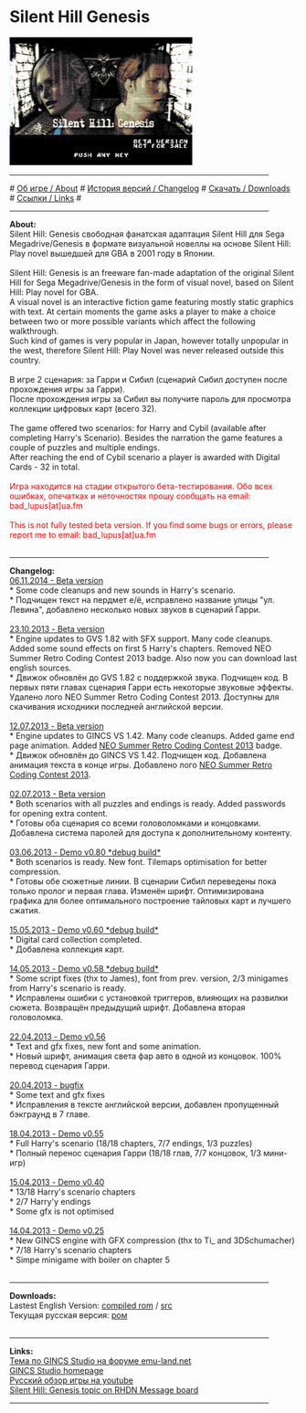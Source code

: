 
# Silent Hill Genesis
<html>
<head>
</head>
<body>
<img src="shg.jpg">
<hr width="90%">
# <a href="#about">Об игре / About</a> # <a href="#versions">История версий / Changelog</a> # <a href="#downloads">Скачать / Downloads</a> # <a href="#links">Ссылки / Links</a> # 
</center>
<a name="about">
<hr width="90%">
<b>About:</b><br>
Silent Hill: Genesis свободная фанатская адаптация Silent Hill для Sega Megadrive/Genesis в формате визуальной новеллы на основе Silent Hill: Play novel вышедшей для GBA в 2001 году в Японии.<br>
<br>
Silent Hill: Genesis is an freeware fan-made adaptation of the original Silent Hill for Sega Megadrive/Genesis in the form of visual novel, based on Silent Hill: Play novel for GBA.<br>
A visual novel is an interactive fiction game featuring mostly static graphics with text. At certain moments the game asks a player to make a choice between two or more possible variants which affect the following walkthrough.<br>
Such kind of games is very popular in Japan, however totally unpopular in the west, therefore Silent Hill: Play Novel was never released outside this country.<br>
<br>
В игре 2 сценария: за Гарри и Сибил (сценарий Сибил доступен после прохождения игры за Гарри).<br>
После прохождения игры за Сибил вы получите пароль для просмотра коллекции цифровых карт (всего 32).<br>
<br>
The game offered two scenarios: for Harry and Cybil (available after completing Harry's Scenario). Besides the narration the game features a couple of puzzles and multiple endings.<br>
After reaching the end of Cybil scenario a player is awarded with Digital Cards - 32 in total.<br>
<br>
<font color=#ff0000>Игра находится на стадии открытого бета-тестирования. Обо всех ошибках, опечатках и неточностях прошу сообщать на email: bad_lupus[at]ua.fm<br>
<br>
This is not fully tested beta version. If you find some bugs or errors, please report me to email: bad_lupus[at]ua.fm</font><br>
<br>
<a name="versions">
<hr width="90%">
<b>Changelog:</b><br>
<u>06.11.2014 - Beta version</u><br>
* Some code cleanups and new sounds in Harry's scenario.<br>
* Подчищен текст на пердмет е/ё, исправлено название улицы "ул. Левина", добавлено несколько новых звуков в сценарий Гарри.<br>
<br>
<u>23.10.2013 - Beta version</u><br>
* Engine updates to GVS 1.82 with SFX support. Many code cleanups. Added some sound effects on first 5 Harry's chapters. Removed NEO Summer Retro Coding Contest 2013 badge. Also now you can download last english sources.<br>
* Движок обновлён до GVS 1.82 с поддержкой звука. Подчищен код. В первых пяти главах сценария Гарри есть некоторые звуковые эффекты. Удалено лого NEO Summer Retro Coding Contest 2013. Доступны для скачивания исходники последней английской версии.<br>
<br>
<u>12.07.2013 - Beta version</u><br>
* Engine updates to GINCS VS 1.42. Many code cleanups. Added game end page animation. Added <a href="http://www.neoflash.com/" target="_blank">NEO Summer Retro Coding Contest 2013</a> badge.<br>
* Движок обновлён до GINCS VS 1.42. Подчищен код. Добавлена анимация текста в конце игры. Добавлено лого <a href="http://www.neoflash.com/" target="_blank">NEO Summer Retro Coding Contest 2013</a>.<br>
<br>
<u>02.07.2013 - Beta version</u><br>
* Both scenarios with all puzzles and endings is ready. Added passwords for opening extra content.<br>
* Готовы оба сценария со всеми головоломками и концовками. Добавлена система паролей для доступа к дополнительному контенту.<br>
<br>
<u>03.06.2013 - Demo v0.80 *debug build*</u><br>
* Both scenarios is ready. New font. Tilemaps optimisation for better compression.<br>
* Готовы обе сюжетные линии. В сценарии Сибил переведены пока только пролог и первая глава. Изменён шрифт. Оптимизирована графика для более оптимального построение тайловых карт и лучшего сжатия.<br>
<br>
<u>15.05.2013 - Demo v0.60 *debug build*</u><br>
* Digital card collection completed.<br>
* Добавлена коллекция карт.<br>
<br>
<u>14.05.2013 - Demo v0.58 *debug build*</u><br>
* Some script fixes (thx to James), font from prev. version, 2/3 minigames from Harry's scenario is ready.<br>
* Исправлены ошибки с установкой триггеров, влияющих на развилки сюжета. Возвращён предыдущий шрифт. Добавлена вторая головоломка.<br>
<br>
<u>22.04.2013 - Demo v0.56</u><br>
* Text and gfx fixes, new font and some animation.<br>
* Новый шрифт, анимация света фар авто в одной из концовок. 100% перевод сценария Гарри.<br>
<br>
<u>20.04.2013 - bugfix</u><br>
* Some text and gfx fixes<br>
* Исправления в тексте английской версии, добавлен пропущенный бэкграунд в 7 главе.<br>
<br>
<u>18.04.2013 - Demo v0.55</u><br>
* Full Harry's scenario (18/18 chapters, 7/7 endings, 1/3 puzzles)<br>
* Полный перенос сценария Гарри (18/18 глав, 7/7 концовок, 1/3 мини-игр)<br>
<br>
<u>15.04.2013 - Demo v0.40</u><br>
* 13/18 Harry's scenario chapters<br>
* 2/7 Harry'y endings <br>
* Some gfx is not optimised<br>
<br>
<u>14.04.2013 - Demo v0.25</u><br>
* New GINCS engine with GFX compression (thx to Ti_ and 3DSchumacher)<br>
* 7/18 Harry's scenario chapters<br>
* Simpe minigame with boiler on chapter 5<br>
<br>
<a name="downloads">
<hr width="90%">
<b>Downloads:</b><br>
Lastest English Version: <a href="SHG_beta.7z">compiled rom</a> / <a href="SHG_beta_src.7z">src</a><br>
Текущая русская версия: <a href="SHG_beta_ru.7z">ром</a><br>
<br>
<a name="links">
<hr width="90%">
<b>Links:</b><br>
<a href="http://www.emu-land.net/forum/index.php/topic,65718.0.html" target="_blank">Тема по GINCS Studio на форуме emu-land.net</a><br>
<a href="http://emulation.at.ua/publ/developing/sega_megadrive_genesis/gincs_studio/11-1-0-71" target="_blank">GINCS Studio homepage</a><br>
<a href="https://www.youtube.com/watch?v=wuBXTupwiic&feature=c4-overview&list=UUfDPpLHN-7_6cctaU8CgPhQ" target="_blank">Русский обзор игры на youtube</a><br>
<a href="http://www.romhacking.net/forum/index.php/topic,16287.0.html" target="_blank">Silent Hill: Genesis topic on RHDN Message board</a>
<hr width="90%">
</body>
</html>
